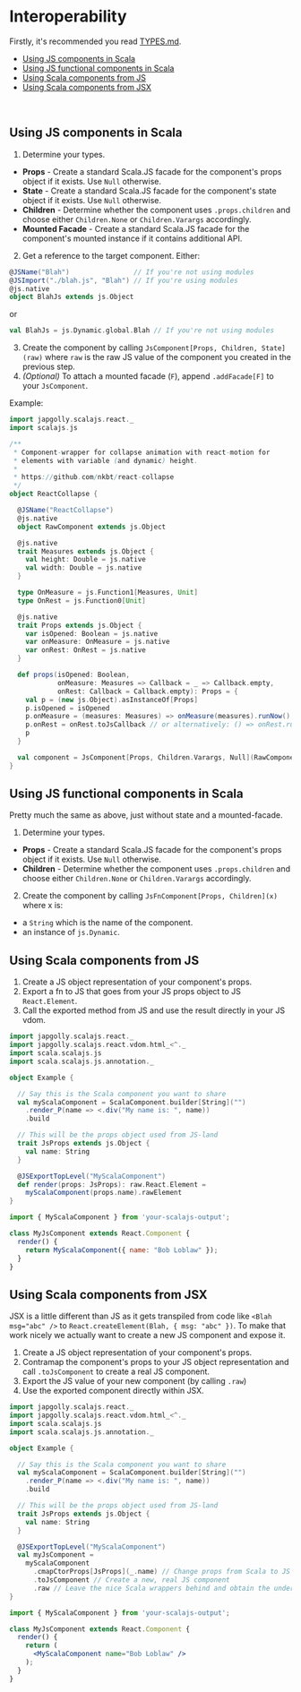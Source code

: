 # Interoperability

Firstly, it's recommended you read [TYPES.md](TYPES.md).

- [Using JS components in Scala](#using-js-components-in-scala)
- [Using JS functional components in Scala](#using-js-functional-components-in-scala)
- [Using Scala components from JS](#using-scala-components-from-js)
- [Using Scala components from JSX](#using-scala-components-from-jsx)

<br>


## Using JS components in Scala

1. Determine your types.
  * **Props** - Create a standard Scala.JS facade for the component's props object if it exists. Use `Null` otherwise.
  * **State** - Create a standard Scala.JS facade for the component's state object if it exists. Use `Null` otherwise.
  * **Children** - Determine whether the component uses `.props.children` and choose either `Children.None` or `Children.Varargs` accordingly.
  * **Mounted Facade** - Create a standard Scala.JS facade for the component's mounted instance if it contains additional API.
2. Get a reference to the target component. Either:
  ```scala
  @JSName("Blah")                // If you're not using modules
  @JSImport("./blah.js", "Blah") // If you're using modules
  @js.native
  object BlahJs extends js.Object
  ```
  or
  ```scala
  val BlahJs = js.Dynamic.global.Blah // If you're not using modules
  ```
3. Create the component by calling `JsComponent[Props, Children, State](raw)` where `raw`
  is the raw JS value of the component you created in the previous step.
4. *(Optional)* To attach a mounted facade (`F`), append `.addFacade[F]` to your `JsComponent`.

Example:
```scala
import japgolly.scalajs.react._
import scalajs.js

/**
 * Component-wrapper for collapse animation with react-motion for
 * elements with variable (and dynamic) height.
 *
 * https://github.com/nkbt/react-collapse
 */
object ReactCollapse {

  @JSName("ReactCollapse")
  @js.native
  object RawComponent extends js.Object

  @js.native
  trait Measures extends js.Object {
    val height: Double = js.native
    val width: Double = js.native
  }

  type OnMeasure = js.Function1[Measures, Unit]
  type OnRest = js.Function0[Unit]

  @js.native
  trait Props extends js.Object {
    var isOpened: Boolean = js.native
    var onMeasure: OnMeasure = js.native
    var onRest: OnRest = js.native
  }

  def props(isOpened: Boolean,
            onMeasure: Measures => Callback = _ => Callback.empty,
            onRest: Callback = Callback.empty): Props = {
    val p = (new js.Object).asInstanceOf[Props]
    p.isOpened = isOpened
    p.onMeasure = (measures: Measures) => onMeasure(measures).runNow()
    p.onRest = onRest.toJsCallback // or alternatively: () => onRest.runNow()
    p
  }

  val component = JsComponent[Props, Children.Varargs, Null](RawComponent)
}
```


## Using JS functional components in Scala

Pretty much the same as above, just without state and a mounted-facade.

1. Determine your types.
  * **Props** - Create a standard Scala.JS facade for the component's props object if it exists. Use `Null` otherwise.
  * **Children** - Determine whether the component uses `.props.children` and choose either `Children.None` or `Children.Varargs` accordingly.
2. Create the component by calling `JsFnComponent[Props, Children](x)` where x is:
  * a `String` which is the name of the component.
  * an instance of `js.Dynamic`.


## Using Scala components from JS

1. Create a JS object representation of your component's props.
2. Export a fn to JS that goes from your JS props object to JS `React.Element`.
3. Call the exported method from JS and use the result directly in your JS vdom.

```scala
import japgolly.scalajs.react._
import japgolly.scalajs.react.vdom.html_<^._
import scala.scalajs.js
import scala.scalajs.js.annotation._

object Example {

  // Say this is the Scala component you want to share
  val myScalaComponent = ScalaComponent.builder[String]("")
    .render_P(name => <.div("My name is: ", name))
    .build

  // This will be the props object used from JS-land
  trait JsProps extends js.Object {
    val name: String
  }

  @JSExportTopLevel("MyScalaComponent")
  def render(props: JsProps): raw.React.Element =
    myScalaComponent(props.name).rawElement
}
```

```js
import { MyScalaComponent } from 'your-scalajs-output';

class MyJsComponent extends React.Component {
  render() {
    return MyScalaComponent({ name: "Bob Loblaw" });
  }
}
```


## Using Scala components from JSX

JSX is a little different than JS as it gets transpiled from code like
`<Blah msg="abc" />` to `React.createElement(Blah, { msg: "abc" })`.
To make that work nicely we actually want to create a new JS component and expose it.

1. Create a JS object representation of your component's props.
2. Contramap the component's props to your JS object representation and call `.toJsComponent` to create a real JS component.
3. Export the JS value of your new component (by calling `.raw`)
4. Use the exported component directly within JSX.

```scala
import japgolly.scalajs.react._
import japgolly.scalajs.react.vdom.html_<^._
import scala.scalajs.js
import scala.scalajs.js.annotation._

object Example {

  // Say this is the Scala component you want to share
  val myScalaComponent = ScalaComponent.builder[String]("")
    .render_P(name => <.div("My name is: ", name))
    .build

  // This will be the props object used from JS-land
  trait JsProps extends js.Object {
    val name: String
  }

  @JSExportTopLevel("MyScalaComponent")
  val myJsComponent =
    myScalaComponent
      .cmapCtorProps[JsProps](_.name) // Change props from Scala to JS
      .toJsComponent // Create a new, real JS component
      .raw // Leave the nice Scala wrappers behind and obtain the underlying JS value
}
```

```jsx
import { MyScalaComponent } from 'your-scalajs-output';

class MyJsComponent extends React.Component {
  render() {
    return (
      <MyScalaComponent name="Bob Loblaw" />
    );
  }
}
```
